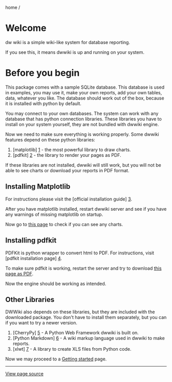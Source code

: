 home /


Welcome
========

dw wiki is a simple wiki-like system for
database reporting.

If you see this, it means dwwiki is up and running on your system.

Before you begin
===============

This package comes with a sample SQLite database. This database
is used in examples, you may use it, make your own reports,
add your own tables, data, whatever you like.
The database should work out of the box, because it is
installed with python by default.

You may connect to your own databases. The system can work
with any database that has python connection libraries.
These libraries you have to install on your system yourself,
they are not bundled with dwwiki engine.

Now we need to make sure everything is working properly.
Some dwwiki features depend on these python libraries:

1. [matplotlib] [1] - the most powerful library to draw charts.
2. [pdfkit] [2] - the library to render your pages as PDF.

[1]: http://matplotlib.org/
[2]: https://pypi.python.org/pypi/pdfkit

If these libraries are not installed, dwwiki will still work,
but you will not be able to see charts or download your reports
in PDF format.

Installing Matplotlib
---------------------

For instructions please visit the [official installation guide] [3].


After you have matplotlib installed, restart dwwiki server
and see if you have any warnings of missing matplotlib on startup.

Now go to [this page](chart-test) to check if you can see any charts.

[3]: http://matplotlib.org/users/installing.html

Installing pdfkit
-----------------

PDFKit is python wrapper to convert html to PDF.
For instructions, visit [pdfkit installation page] [4].

To make sure pdfkit is working, restart the server and
try to download [this page as PDF](?action=pdf).

Now the engine should be working as intended.

[4]: https://pypi.python.org/pypi/pdfkit

Other Libraries
--------------

DWWiki also depends on these libraries, but they are
included with the downloaded package. You don't have
to install them separately, but you can if you want to
try a newer version.

1. [CherryPy] [5] - A Python Web Framework dwwiki is built on.
2. [Python Markdown] [6] - A wiki markup language used in dwwiki to make reports.
3. [xlwt] [7] - A library to create XLS files from Python code.

[5]: http://www.cherrypy.org/
[6]: https://pythonhosted.org/Markdown/index.html
[7]: https://github.com/python-excel/xlwt

Now we may proceed to a [Getting started](docs/getting-started) page.

----------------------------------------------------------------------

[View page source](index.markdown)

